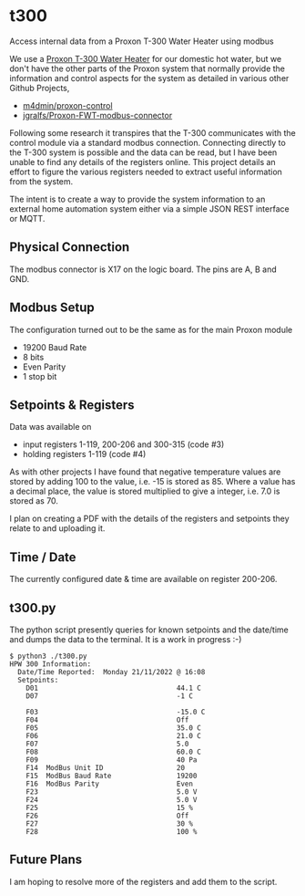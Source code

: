 # t300

Access internal data from a Proxon T-300 Water Heater using modbus

We use a [Proxon T-300 Water Heater](https://www.zimmermann-lueftung.de/komforttechnik/die-proxon-geraete/proxon-t300-trinkwasserwaermepumpe) for our domestic hot water, but we don't have the other parts of the Proxon system that normally provide the information and control aspects for the system as detailed in various other Github Projects,

- [m4dmin/proxon-control](https://github.com/m4dmin/proxon-control)
- [jgralfs/Proxon-FWT-modbus-connector](https://github.com/jgralfs/Proxon-FWT-modbus-connector)

Following some research it transpires that the T-300 communicates with the control module via a standard modbus connection. Connecting directly to the T-300 system is possible and the data can be read, but I have been unable to find any details of the registers online. This project details an effort to figure the various registers needed to extract useful information from the system.

The intent is to create a way to provide the system information to an external home automation system either via a simple JSON REST interface or MQTT.

## Physical Connection

The modbus connector is X17 on the logic board. The pins are A, B and GND.

## Modbus Setup

The configuration turned out to be the same as for the main Proxon module

- 19200 Baud Rate
- 8 bits
- Even Parity
- 1 stop bit

## Setpoints & Registers

Data was available on

- input registers 1-119, 200-206 and 300-315 (code #3)
- holding registers 1-119 (code #4)

As with other projects I have found that negative temperature values are stored by adding 100 to the value, i.e. -15 is stored as 85.
Where a value has a decimal place, the value is stored multiplied to give a integer, i.e. 7.0 is stored as 70.

I plan on creating a PDF with the details of the registers and setpoints they relate to and uploading it.

## Time / Date

The currently configured date & time are available on register 200-206.

## t300.py

The python script presently queries for known setpoints and the date/time and dumps the data to the terminal. It is a work in progress :-)

``` shell
$ python3 ./t300.py
HPW 300 Information:
  Date/Time Reported:  Monday 21/11/2022 @ 16:08 
  Setpoints:
    D01                                  44.1 C
    D07                                  -1 C

    F03                                  -15.0 C
    F04                                  Off 
    F05                                  35.0 C
    F06                                  21.0 C
    F07                                  5.0 
    F08                                  60.0 C
    F09                                  40 Pa
    F14  ModBus Unit ID                  20 
    F15  ModBus Baud Rate                19200 
    F16  ModBus Parity                   Even 
    F23                                  5.0 V
    F24                                  5.0 V
    F25                                  15 %
    F26                                  Off 
    F27                                  30 %
    F28                                  100 %
```

## Future Plans

I am hoping to resolve more of the registers and add them to the script.
